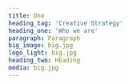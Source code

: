 ```yaml
---
title: One
heading_tag: 'Creative Strategy'
heading_one: 'Who we are'
paragraph: Paragraph
big_image: big.jpg
logo_light: big.jpg
heading_two: HEading
media: big.jpg
---
```


